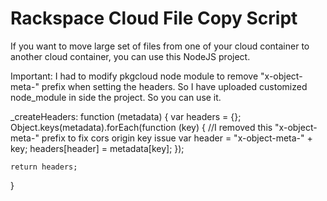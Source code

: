 # Rackspace Cloud File Copy Script

If you want to move large set of files from one of your cloud container to another cloud container, you can use this NodeJS project.

Important:
I had to modify pkgcloud node module to remove "x-object-meta-" prefix when setting the headers. So I have uploaded customized node_module in side the project. So you can use it.

_createHeaders: function (metadata) {
    var headers = {};
    Object.keys(metadata).forEach(function (key) {
      //I removed this "x-object-meta-" prefix to fix cors origin key issue
      var header = "x-object-meta-" + key;
      headers[header] = metadata[key];
    });

    return headers;
  }
